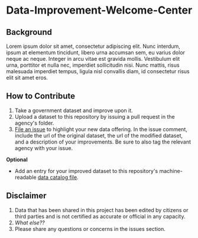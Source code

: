 Data-Improvement-Welcome-Center
===============================

## Background

Lorem ipsum dolor sit amet, consectetur adipiscing elit. Nunc interdum, ipsum at elementum tincidunt, libero urna accumsan sem, eu varius dolor neque ac neque. Integer in arcu vitae est gravida mollis. Vestibulum elit urna, porttitor et nulla nec, imperdiet sollicitudin nisi. Nunc mattis, risus malesuada imperdiet tempus, ligula nisl convallis diam, id consectetur risus elit sit amet eros. 

## How to Contribute

1. Take a government dataset and improve upon it.  
2. Upload a dataset to this repository by issuing a pull request in the agency's folder.  
3. [File an issue](https://github.com/gbinal/Data-Improvement-Welcome-Center/issues) to highlight your new data offering.  In the issue comment, include the url of the original dataset, the url of the modified dataset, and a description of your improvements.  Be sure to also tag the relevant agency with your issue.  

**Optional**

* Add an entry for your improved dataset to this repository's machine-readable [data catalog file](https://github.com/gbinal/Data-Improvement-Welcome-Center/blob/master/data.json).  

## Disclaimer

1. Data that has been shared in this project has been edited by citizens or third parties and is not certified as accurate or official in any capacity.  
2. _What else??_
3. Please share any questions or concerns in the issues section.  





